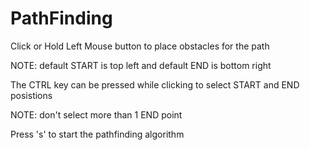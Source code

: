 # PathFinding

Click or Hold Left Mouse button to place obstacles for the path

  NOTE: default START is top left and default END is bottom right

The CTRL key can be pressed while clicking to select START and END posistions

  NOTE: don't select more than 1 END point
  
Press 's' to start the pathfinding algorithm
